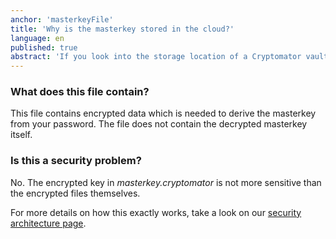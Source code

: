 ```yaml
---
anchor: 'masterkeyFile'
title: 'Why is the masterkey stored in the cloud?'
language: en
published: true
abstract: 'If you look into the storage location of a Cryptomator vault you will find a file called masterkey.cryptomator.'
---
```

### What does this file contain?
This file contains encrypted data which is needed to derive the masterkey from your password. The file does not contain the decrypted masterkey itself.

### Is this a security problem?
No. The encrypted key in *masterkey.cryptomator* is not more sensitive than the encrypted files themselves.

For more details on how this exactly works, take a look on our [security architecture page](/architecture/#masterkeyDerivation).
